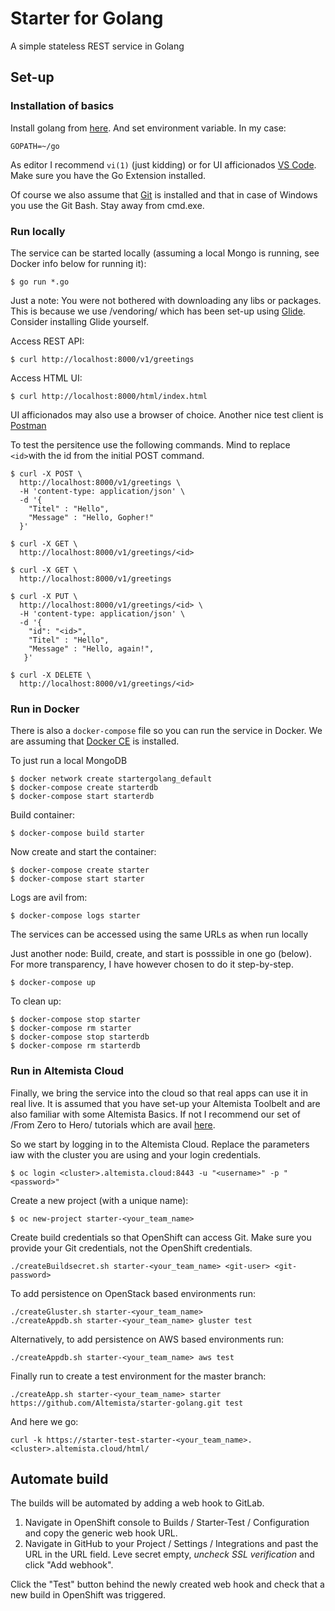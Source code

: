# Starter for Golang #
A simple stateless REST service in Golang

## Set-up ##

### Installation of basics ###
Install golang from [here](http://golang.org). And set environment variable. In my case:
```
GOPATH=~/go
```

As editor I recommend `vi(1)` (just kidding) or for UI afficionados [VS Code](https://code.visualstudio.com/). Make sure you have the Go Extension installed.

Of course we also assume that [Git](https://git-scm.com/) is installed and that in case of Windows you use the Git Bash. Stay away from cmd.exe.

### Run locally ###
The service can be started locally (assuming a local Mongo is running, see Docker info below for running it):
```
$ go run *.go
```

Just a note: You were not bothered with downloading any libs or packages. This is because we use /vendoring/ which has been set-up using [Glide](http://glide.sh/). Consider installing Glide yourself.

Access REST API:
```
$ curl http://localhost:8000/v1/greetings
```

Access HTML UI:
```
$ curl http://localhost:8000/html/index.html
```

UI afficionados may also use a browser of choice. Another nice test client is [Postman](https://www.getpostman.com/)

To test the persitence use the following commands. Mind to replace `<id>`with the id from the initial POST command.
```
$ curl -X POST \
  http://localhost:8000/v1/greetings \
  -H 'content-type: application/json' \
  -d '{
	"Titel" : "Hello",
	"Message" : "Hello, Gopher!"
  }'

$ curl -X GET \
  http://localhost:8000/v1/greetings/<id>

$ curl -X GET \
  http://localhost:8000/v1/greetings

$ curl -X PUT \
  http://localhost:8000/v1/greetings/<id> \
  -H 'content-type: application/json' \
  -d '{
    "id": "<id>",
	"Titel" : "Hello",
	"Message" : "Hello, again!",
   }'

$ curl -X DELETE \
  http://localhost:8000/v1/greetings/<id>  
```

### Run in Docker ###
There is also a `docker-compose` file so you can run the service in Docker. We are assuming that [Docker CE](https://www.docker.com/) is installed.

To just run a local MongoDB
```
$ docker network create startergolang_default
$ docker-compose create starterdb
$ docker-compose start starterdb
```


Build container:
```
$ docker-compose build starter
```

Now create and start the container:
```
$ docker-compose create starter
$ docker-compose start starter
```

Logs are avil from:
```
$ docker-compose logs starter
```

The services can be accessed using the same URLs as when run locally

Just another node: Build, create, and start is posssible in one go (below). For more transparency, I have however chosen to do it step-by-step.
```
$ docker-compose up 
```

To clean up:
```
$ docker-compose stop starter
$ docker-compose rm starter
$ docker-compose stop starterdb
$ docker-compose rm starterdb
```

### Run in Altemista Cloud ###
Finally, we bring the service into the cloud so that real apps can use it in real live. It is assumed that you have set-up your Altemista Toolbelt and are also familiar with some Altemista Basics. If not I recommend our set of /From Zero to Hero/ tutorials which are avail [here](https://tutorial-tutorial.ballpark.altemista.cloud/).

So we start by logging in to the Altemista Cloud. Replace the parameters iaw with the cluster you are using and your login credentials.
```
$ oc login <cluster>.altemista.cloud:8443 -u "<username>" -p "<password>"
```

Create a new project (with a unique name):
```
$ oc new-project starter-<your_team_name>
```

Create build credentials so that OpenShift can access Git. Make sure you provide your Git credentials, not the OpenShift credentials. 
```
./createBuildsecret.sh starter-<your_team_name> <git-user> <git-password>
```

To add persistence on OpenStack based environments run:
```
./createGluster.sh starter-<your_team_name>
./createAppdb.sh starter-<your_team_name> gluster test
```

Alternatively, to add persistence on AWS based environments run:
```
./createAppdb.sh starter-<your_team_name> aws test
```

Finally run to create a test environment for the master branch:
```
./createApp.sh starter-<your_team_name> starter https://github.com/Altemista/starter-golang.git test
```

And here we go:
```
curl -k https://starter-test-starter-<your_team_name>.<cluster>.altemista.cloud/html/
```

## Automate build ##
The builds will be automated by adding a web hook to GitLab.

1. Navigate in OpenShift console to Builds / Starter-Test / Configuration and copy the generic web hook URL.
2. Navigate in GitHub to your Project / Settings / Integrations and past the URL in the URL field. Leve secret empty, *uncheck SSL verification* and click "Add webhook".

Click the "Test" button behind the newly created web hook and check that a new build in OpenShift was triggered.

